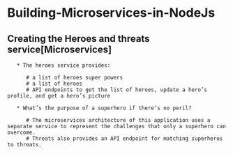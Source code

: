 # Building-Microservices-in-NodeJs
  
   ##  Creating the Heroes and threats service[Microservices] 
      
       * The heroes service provides:

          # a list of heroes super powers
          # a list of heroes
          # API endpoints to get the list of heroes, update a hero’s profile, and get a hero’s picture
          
       * What’s the purpose of a superhero if there’s no peril? 
       
          # The microservices architecture of this application uses a separate service to represent the challenges that only a superhero can overcome. 
          # Threats also provides an API endpoint for matching superheros to threats.

